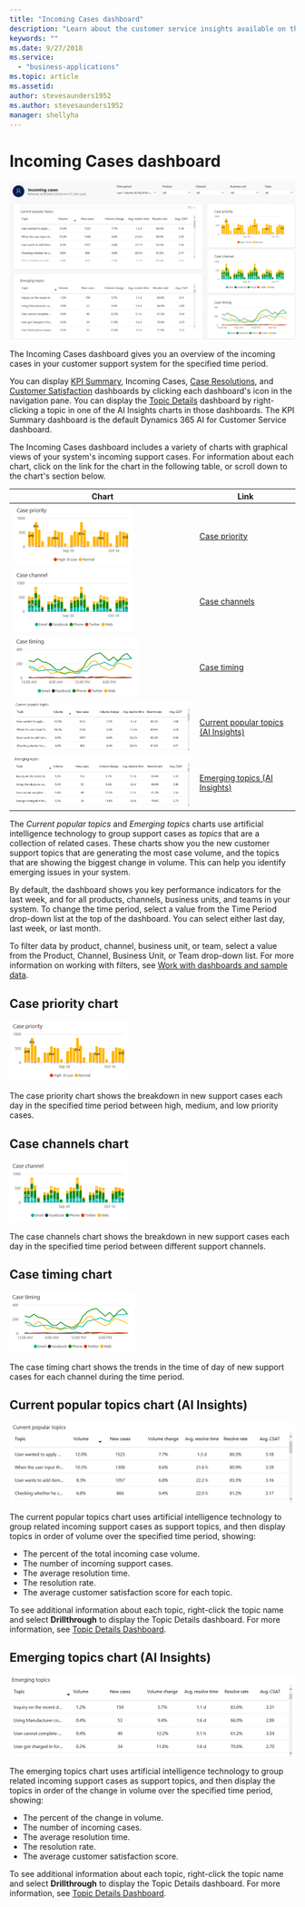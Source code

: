 ```yaml
---
title: "Incoming Cases dashboard"
description: "Learn about the customer service insights available on the Incoming Cases dashboard."
keywords: ""
ms.date: 9/27/2018
ms.service:
  - "business-applications"
ms.topic: article
ms.assetid: 
author: stevesaunders1952
ms.author: stevesaunders1952
manager: shellyha
---
```


# Incoming Cases dashboard​

![Incoming Cases dashboard](media/ai-csi-incoming-cases-dash.png)

The Incoming Cases dashboard gives you an overview of the incoming cases in your customer support system for the specified time period.

You can display [KPI Summary](ai-csi-dash-kpi-summary.md), Incoming Cases, [Case Resolutions](ai-csi-dash-case-resolutions.md), and [Customer Satisfaction](ai-csi-dash-CSAT.md) dashboards by clicking each dashboard's icon in the navigation pane. You can display the [Topic Details](ai-csi-dash-topic-details.md) dashboard by right-clicking a topic in one of the AI Insights charts in those dashboards. The KPI Summary dashboard is the default Dynamics 365 AI for Customer Service dashboard.

The Incoming Cases dashboard includes a variety of charts with graphical views of your system's incoming support cases. For information about each chart, click on the link for the chart in the following table, or scroll down to the chart's section below.

Chart | Link
----- | ----
![Case priority chart](media/ai-csi-case-priority-incoming.png) | [Case priority](#case-priority-chart)
![Case channels chart](media/ai-csi-case-channels-incoming.png) | [Case channels](#case-channels-chart)
![Case timing chart](media/ai-csi-case-timing.png) | [Case timing](#case-timing-chart)
![Current popular topics chart](media/ai-csi-current-popular-topics.png) | [Current popular topics (AI Insights)](#current-popular-topics-chart)
![Emerging topics chart](media/ai-csi-emerging-topics.png) | [Emerging topics (AI Insights)](#emerging-topics-chart)

The *Current popular topics* and *Emerging topics* charts use artificial intelligence technology to group support cases as *topics* that are a collection of related cases. These charts show you the new customer support topics that are generating the most case volume, and the topics that are showing the biggest change in volume. This can help you identify emerging issues in your system.

By default, the dashboard shows you key performance indicators for the last week, and for all products, channels, business units, and teams in your system. To change the time period, select a value from the Time Period drop-down list at the top of the dashboard. You can select either last day, last week, or last month.

To filter data by product, channel, business unit, or team, select a value from the Product, Channel, Business Unit, or Team drop-down list. For more information on working with filters, see [Work with dashboards and sample data](ai-csi-use-dash-sample-data.md).

## Case priority chart

![Case priority chart](media/ai-csi-case-priority-incoming.png)

The case priority chart shows the breakdown in new support cases each day in the specified time period between high, medium, and low priority cases.

## Case channels chart

![Case channels chart](media/ai-csi-case-channels-incoming.png)

The case channels chart shows the breakdown in new support cases each day in the specified time period between different support channels.

## Case timing chart

![Case timing chart](media/ai-csi-case-timing.png)

The case timing chart shows the trends in the time of day of new support cases for each channel during the time period.

## Current popular topics chart (AI Insights)

![Current popular topics chart](media/ai-csi-current-popular-topics.png)

The current popular topics chart uses artificial intelligence technology to group related incoming support cases as support topics, and then display topics in order of volume over the specified time period, showing:

* The percent of the total incoming case volume.
* The number of incoming support cases.
* The average resolution time.
* The resolution rate.
* The average customer satisfaction score for each topic.

To see additional information about each topic, right-click the topic name and select **Drillthrough** to display the Topic Details dashboard. For more information, see [Topic Details Dashboard](ai-csi-topic-details.md).

## Emerging topics chart (AI Insights)

![Emerging topics chart](media/ai-csi-emerging-topics.png)

The emerging topics chart uses artificial intelligence technology to group related incoming support cases as support topics, and then display the topics in order of the change in volume over the specified time period, showing:

* The percent of the change in volume.
* The number of incoming cases.
* The average resolution time.
* The resolution rate.
* The average customer satisfaction score.

To see additional information about each topic, right-click the topic name and select **Drillthrough** to display the Topic Details dashboard. For more information, see [Topic Details Dashboard](ai-csi-topic-details.md).